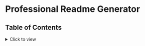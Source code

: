 # Professional Readme Generator

## Table of Contents
<details>
<summary>Click to view</summary>
    *Description
    *Installation
    *Usage
        *Screeenshots <a href=""> /*this is where the link can go*/
    * Images

    </details>

## Description
This <a href="https://roguestorm7.github.io/node-js-professional-readme-generator-challenge/">README.md Generator</a> is a Node.js application that will help the user generate a professional README.md. There are a few things that should be included in a professional high quality README.md are the followuing: what the app is for, how to install it, how to make contributions; which allows other developers to contribute to the succes of the project, and lastly, how to report an issue. The information needed to help the user understand the project is vital so a good description and outline for them to follow makes that possible. 

 - WHEN I am prompted for information about my application repository
 - THEN a high-quality, professional README.md is generated with the title of my project  and sections entitled Description, Table of Contents, Installation, Usage, License, Contributing, Tests, and Questions
 - WHEN I enter my project title
 - THEN this is displayed as the title of the README
 - WHEN I enter a description, installation instructions, usage information, contribution guidelines, and test instructions
 - THEN this information is added to the sections of the README entitled Description, Installation, Usage, License, Contributing, and Tests
 - WHEN I choose a license for my application from a list of options
 - THEN a badge for that license is added near the top of the README and a notice is  added to the section of the README entitled License that explains which license the application is covered under
 - WHEN I enter my GitHub username
 - THEN this is added to the section of the README entitled Questions, with a link to my GitHub profile
 - WHEN I enter my email address
 - THEN this is added to the section of the README entitled Questions, with instructions on how to reach me with additional questions
 - WHEN I click on the links in the Table of Contents
 - THEN I am taken to the corresponding section of the README

## Installation
Clone the https://roguestorm7.github.io/node-js-professional-readme-generator-challenge/ to your github
    
Pre-install inquirer https://www.npmjs.com/package/inquirer

## Usage
- Open terminal
- Type 'node index.js'
- Answer the prompts that follow
- On success a README.md will be generated.

# Images 
![mobile-preview]()*this is linked to the assest folder where images live
![mobile-preview]()

## Built with
Files included: package-lock.json, package.json.

![badge size](https://img.shields.io/badge/Made%20for-VSCode-1f425f.svg)
![badge size](https://img.shields.io/badge/JavaScript-F7DF1E?style=for-the-badge&logo=javascript&logoColor=black)
![badge size](https://img.shields.io/badge/Node.js-43853D?style=for-the-badge&logo=node.js&logoColor=white)
![badge size](https://img.shields.io/badge/GitHub-100000?style=for-the-badge&logo=github&logoColor=white)

## Link to Deployed website: 
![View Live Site] <a href="https://roguestorm7.github.io/node-js-professional-readme-generator-challenge/">